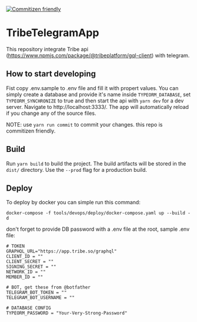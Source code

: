 [![Commitizen friendly](https://img.shields.io/badge/commitizen-friendly-brightgreen.svg)](http://commitizen.github.io/cz-cli/)

# TribeTelegramApp

This repository integrate Tribe api (https://www.npmjs.com/package/@tribeplatform/gql-client) with telegram.

## How to start developing

Fist copy .env.sample to .env file and fill it with propert values. You can simply create a database and provide it's name inside `TYPEORM_DATABASE`, set `TYPEORM_SYNCHRONIZE` to true and then start the api with `yarn dev` for a dev server. Navigate to http://localhost:3333/. The app will automatically reload if you change any of the source files.

NOTE: use `yarn run commit` to commit your changes. this repo is commitizen friendly.

## Build

Run `yarn build` to build the project. The build artifacts will be stored in the `dist/` directory. Use the `--prod` flag for a production build.

## Deploy

To deploy by docker you can simple run this command:

```
docker-compose -f tools/devops/deploy/docker-compose.yaml up --build -d
```

don't forget to provide DB password with a .env file at the root, sample .env file:

```
# TOKEN
GRAPHQL_URL="https://app.tribe.so/graphql"
CLIENT_ID = ""
CLIENT_SECRET = ""
SIGNING_SECRET = ""
NETWORK_ID = ""
MEMBER_ID = ""

# BOT, get these from @botfather
TELEGRAM_BOT_TOKEN = ""
TELEGRAM_BOT_USERNAME = ""

# DATABASE CONFIG
TYPEORM_PASSWORD = "Your-Very-Strong-Password"
```
